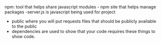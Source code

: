 npm: tool that helps share javascript modules 
    - npm site that helps manage packages 
-server.js is javascript being used for project 
- public where you will put requests files that should be publicly available to the public
- dependencies are used to show that your code requires these things to show code.